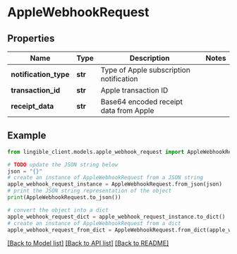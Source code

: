 # AppleWebhookRequest


## Properties

Name | Type | Description | Notes
------------ | ------------- | ------------- | -------------
**notification_type** | **str** | Type of Apple subscription notification |
**transaction_id** | **str** | Apple transaction ID |
**receipt_data** | **str** | Base64 encoded receipt data from Apple |

## Example

```python
from lingible_client.models.apple_webhook_request import AppleWebhookRequest

# TODO update the JSON string below
json = "{}"
# create an instance of AppleWebhookRequest from a JSON string
apple_webhook_request_instance = AppleWebhookRequest.from_json(json)
# print the JSON string representation of the object
print(AppleWebhookRequest.to_json())

# convert the object into a dict
apple_webhook_request_dict = apple_webhook_request_instance.to_dict()
# create an instance of AppleWebhookRequest from a dict
apple_webhook_request_from_dict = AppleWebhookRequest.from_dict(apple_webhook_request_dict)
```
[[Back to Model list]](../README.md#documentation-for-models) [[Back to API list]](../README.md#documentation-for-api-endpoints) [[Back to README]](../README.md)
